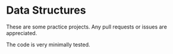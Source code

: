 # Data Structures

These are some practice projects. Any pull requests or issues are appreciated.

The code is very minimally tested.